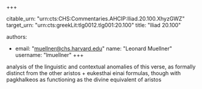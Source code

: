 +++


citable_urn: "urn:cts:CHS:Commentaries.AHCIP:Iliad.20.100.XhyzGWZ"
target_urn: "urn:cts:greekLit:tlg0012.tlg001:20.100"
title: "Iliad 20.100"

authors:
- email: "muellner@chs.harvard.edu"
  name: "Leonard Muellner"
  username: "lmuellner"
+++

<p>analysis of the linguistic and contextual anomalies of this verse, as formally distinct from the other aristos + eukesthai einai formulas, though with pagkhalkeos as functioning as the divine equivalent of aristos</p>